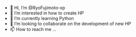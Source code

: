 - 👋 Hi, I’m @RyoFujimoto-xp
- 👀 I’m interested in how to create HP
- 🌱 I’m currently learning Python
- 💞️ I’m looking to collaborate on the development of new HP
- 📫 How to reach me ...

<!---
RyoFujimoto-xp/RyoFujimoto-xp is a ✨ special ✨ repository because its `README.md` (this file) appears on your GitHub profile.
You can click the Preview link to take a look at your changes.
--->
